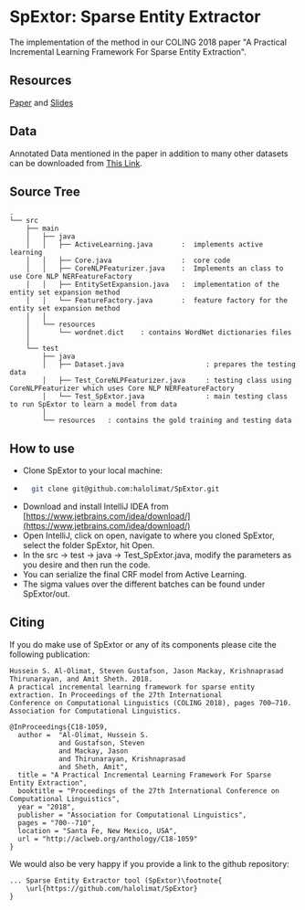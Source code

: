 # SpExtor: Sparse Entity Extractor

The implementation of the method in our COLING 2018 paper "A Practical Incremental Learning Framework For Sparse Entity Extraction".

## Resources
[Paper](http://aclweb.org/anthology/C18-1059) and [Slides](https://link.hussein.space/SpExtor-Slides)

## Data
Annotated Data mentioned in the paper in addition to many other datasets can be downloaded from [This Link](http://link.hussein.space/NERData).

## Source Tree

    .
    └── src
        ├── main  
        │   ├── java 
        │   │   ├── ActiveLearning.java       :  implements active learning
        │   │   ├── Core.java                 :  core code
        │   │   ├── CoreNLPFeaturizer.java    :  Implements an class to use Core NLP NERFeatureFactory
        │   │   ├── EntitySetExpansion.java   :  implementation of the entity set expansion method
        │   │   └── FeatureFactory.java       :  feature factory for the entity set expansion method
        │   │
        │   └── resources
        │       └── wordnet.dict    : contains WordNet dictionaries files
        │
        └── test 
            ├── java 
            │   ├── Dataset.java                    : prepares the testing data
            │   ├── Test_CoreNLPFeaturizer.java     : testing class using CoreNLPFeaturizer which uses Core NLP NERFeatureFactory
            │   └── Test_SpExtor.java               : main testing class to run SpExtor to learn a model from data
            │   
            └── resources   : contains the gold training and testing data

## How to use

- Clone SpExtor to your local machine:
- ```sh 
    git clone git@github.com:halolimat/SpExtor.git
    ```
- Download and install IntelliJ IDEA from [https://www.jetbrains.com/idea/download/](https://www.jetbrains.com/idea/download/)
- Open IntelliJ, click on open, navigate to where you cloned SpExtor, select the folder SpExtor, hit Open.
- In the src -> test -> java -> Test_SpExtor.java, modify the parameters as you desire and then run the code.
- You can serialize the final CRF model from Active Learning.
- The sigma values over the different batches can be found under SpExtor/out.

## Citing

If you do make use of SpExtor or any of its components please cite the following publication:

    Hussein S. Al-Olimat, Steven Gustafson, Jason Mackay, Krishnaprasad Thirunarayan, and Amit Sheth. 2018. 
    A practical incremental learning framework for sparse entity extraction. In Proceedings of the 27th International
    Conference on Computational Linguistics (COLING 2018), pages 700–710. Association for Computational Linguistics.
    
    @InProceedings{C18-1059,
      author = 	"Al-Olimat, Hussein S.
                and Gustafson, Steven
                and Mackay, Jason
                and Thirunarayan, Krishnaprasad
                and Sheth, Amit",
      title = "A Practical Incremental Learning Framework For Sparse Entity Extraction",
      booktitle = "Proceedings of the 27th International Conference on Computational Linguistics",
      year = "2018",
      publisher = "Association for Computational Linguistics",
      pages = "700--710",
      location = "Santa Fe, New Mexico, USA",
      url = "http://aclweb.org/anthology/C18-1059"
    }


We would also be very happy if you provide a link to the github repository:

    ... Sparse Entity Extractor tool (SpExtor)\footnote{
        \url{https://github.com/halolimat/SpExtor}
    }
